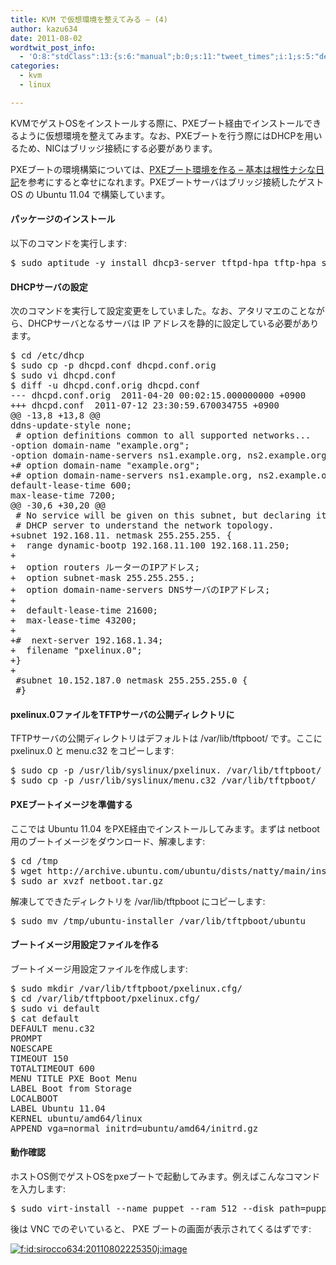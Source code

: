 ```yaml
---
title: KVM で仮想環境を整えてみる – (4)
author: kazu634
date: 2011-08-02
wordtwit_post_info:
  - 'O:8:"stdClass":13:{s:6:"manual";b:0;s:11:"tweet_times";i:1;s:5:"delay";i:0;s:7:"enabled";i:1;s:10:"separation";s:2:"60";s:7:"version";s:3:"3.7";s:14:"tweet_template";b:0;s:6:"status";i:2;s:6:"result";a:0:{}s:13:"tweet_counter";i:2;s:13:"tweet_log_ids";a:1:{i:0;i:5441;}s:9:"hash_tags";a:0:{}s:8:"accounts";a:1:{i:0;s:7:"kazu634";}}'
categories:
  - kvm
  - linux

---
```

<div class="section">
<p>
    KVMでゲストOSをインストールする際に、PXEブート経由でインストールできるように仮想環境を整えてみます。なお、PXEブートを行う際にはDHCPを用いるため、NICはブリッジ接続にする必要があります。
</p>
  
<p>
    PXEブートの環境構築については、<a href="http://d.hatena.ne.jp/rin_ne/20100110/1263151973" onclick="__gaTracker('send', 'event', 'outbound-article', 'http://d.hatena.ne.jp/rin_ne/20100110/1263151973', 'PXEブート環境を作る &#8211; 基本は根性ナシな日記');" target="_blank">PXEブート環境を作る &#8211; 基本は根性ナシな日記</a>を参考にすると幸せになれます。PXEブートサーバはブリッジ接続したゲストOS の Ubuntu 11.04 で構築しています。
</p>
  
<h4>
    パッケージのインストール
</h4>
  
<p>
    以下のコマンドを実行します:
</p>
  
<pre class="syntax-highlight">
$ sudo aptitude <span class="synSpecial">-y</span> <span class="synStatement">install</span> dhcp3-server tftpd-hpa tftp-hpa syslinux nfs-kernel-server
</pre>
  
<h4>
    DHCPサーバの設定
</h4>
  
<p>
    次のコマンドを実行して設定変更をしていました。なお、アタリマエのことながら、DHCPサーバとなるサーバは IP アドレスを静的に設定している必要があります。
</p>
  
<pre class="syntax-highlight">
$ <span class="synStatement">cd</span> /etc/dhcp
$ sudo cp <span class="synSpecial">-p</span> dhcpd.conf dhcpd.conf.orig
$ sudo vi dhcpd.conf
$ diff <span class="synSpecial">-u</span> dhcpd.conf.orig dhcpd.conf
--- dhcpd.conf.orig  <span class="synConstant">2011-04-20</span> <span class="synConstant">00</span>:<span class="synConstant">02</span>:<span class="synConstant">15</span>.<span class="synConstant">000000000</span> <span class="synSpecial">+0900</span>
+++ dhcpd.conf  <span class="synConstant">2011-07-12</span> <span class="synConstant">23</span>:<span class="synConstant">30</span>:<span class="synConstant">59</span>.<span class="synConstant">670034755</span> <span class="synSpecial">+0900</span>
@@ <span class="synConstant">-13</span>,<span class="synConstant">8</span> <span class="synSpecial">+13</span>,<span class="synConstant">8</span> @@
ddns-update-style none<span class="synStatement">;</span>
<span class="synComment"> # option definitions common to all supported networks...</span>
-option domain-name <span class="synStatement">&#34;</span><span class="synConstant">example.org</span><span class="synStatement">&#34;;</span>
-option domain-name-servers ns1.example.org, ns2.example.org<span class="synStatement">;</span>
<span class="synComment">+# option domain-name &#34;example.org&#34;;</span>
<span class="synComment">+# option domain-name-servers ns1.example.org, ns2.example.org;</span>
default-lease-<span class="synStatement">time</span> <span class="synConstant">600</span><span class="synStatement">;</span>
max-lease-<span class="synStatement">time</span> <span class="synConstant">7200</span><span class="synStatement">;</span>
@@ <span class="synConstant">-30</span>,<span class="synConstant">6</span> <span class="synSpecial">+30</span>,<span class="synConstant">20</span> @@
<span class="synComment"> # No service will be given on this subnet, but declaring it helps the</span>
<span class="synComment"> # DHCP server to understand the network topology.</span>
+subnet <span class="synConstant">192</span>.<span class="synConstant">168</span>.<span class="synConstant">11</span>.<span class="synConstant"></span> netmask <span class="synConstant">255</span>.<span class="synConstant">255</span>.<span class="synConstant">255</span>.<span class="synConstant"></span> <span class="synSpecial">{</span>
+  range dynamic-bootp <span class="synConstant">192</span>.<span class="synConstant">168</span>.<span class="synConstant">11</span>.<span class="synConstant">100</span> <span class="synConstant">192</span>.<span class="synConstant">168</span>.<span class="synConstant">11</span>.<span class="synConstant">250</span><span class="synStatement">;</span>
+
+  option routers ルーターのIPアドレス<span class="synStatement">;</span>
+  option subnet-mask <span class="synConstant">255</span>.<span class="synConstant">255</span>.<span class="synConstant">255</span>.<span class="synConstant"></span><span class="synStatement">;</span>
+  option domain-name-servers DNSサーバのIPアドレス<span class="synStatement">;</span>
+
+  default-lease-<span class="synStatement">time</span> <span class="synConstant">21600</span><span class="synStatement">;</span>
+  max-lease-<span class="synStatement">time</span> <span class="synConstant">43200</span><span class="synStatement">;</span>
+
<span class="synComment">+#  next-server 192.168.1.34;</span>
+  filename <span class="synStatement">&#34;</span><span class="synConstant">pxelinux.0</span><span class="synStatement">&#34;;</span>
+<span class="synSpecial">}</span>
+
<span class="synComment"> #subnet 10.152.187.0 netmask 255.255.255.0 {</span>
<span class="synComment"> #}</span>
</pre>
  
<h4>
    pxelinux.0ファイルをTFTPサーバの公開ディレクトリに
</h4>
  
<p>
    TFTPサーバの公開ディレクトリはデフォルトは /var/lib/tftpboot/ です。ここに pxelinux.0 と menu.c32 をコピーします:
</p>
  
<pre class="syntax-highlight">
$ sudo cp <span class="synSpecial">-p</span> /usr/lib/syslinux/pxelinux.<span class="synConstant"></span> /var/lib/tftpboot/
$ sudo cp <span class="synSpecial">-p</span> /usr/lib/syslinux/menu.c32 /var/lib/tftpboot/
</pre>
  
<h4>
    PXEブートイメージを準備する
</h4>
  
<p>
    ここでは Ubuntu 11.04 をPXE経由でインストールしてみます。まずは netboot 用のブートイメージをダウンロード、解凍します:
</p>
  
<pre class="syntax-highlight">
$ <span class="synStatement">cd</span> /tmp
$ wget http://archive.ubuntu.com/ubuntu/dists/natty/main/installer-amd64/current/images/netboot/netboot.tar.gz
$ sudo ar xvzf netboot.tar.gz
</pre>
  
<p>
    解凍してできたディレクトリを /var/lib/tftpboot にコピーします:
</p>
  
<pre class="syntax-highlight">
$ sudo <span class="synStatement">mv</span> /tmp/ubuntu-installer /var/lib/tftpboot/ubuntu
</pre>
  
<h4>
    ブートイメージ用設定ファイルを作る
</h4>
  
<p>
    ブートイメージ用設定ファイルを作成します:
</p>
  
<pre class="syntax-highlight">
$ sudo <span class="synStatement">mkdir</span> /var/lib/tftpboot/pxelinux.cfg/
$ <span class="synStatement">cd</span> /var/lib/tftpboot/pxelinux.cfg/
$ sudo vi default
$ cat default
DEFAULT menu.c32
PROMPT <span class="synConstant"></span>
NOESCAPE <span class="synConstant"></span>
TIMEOUT <span class="synConstant">150</span>
TOTALTIMEOUT <span class="synConstant">600</span>
MENU TITLE PXE Boot Menu
LABEL Boot from Storage
LOCALBOOT <span class="synConstant"></span>
LABEL Ubuntu <span class="synConstant">11</span>.<span class="synConstant">04</span>
KERNEL ubuntu/amd64/linux
APPEND <span class="synIdentifier">vga</span>=normal <span class="synIdentifier">initrd</span>=ubuntu/amd64/initrd.gz
</pre>
  
<h4>
    動作確認
</h4>
  
<p>
    ホストOS側でゲストOSをpxeブートで起動してみます。例えばこんなコマンドを入力します:
</p>
  
<pre class="syntax-highlight">
$ sudo virt-<span class="synStatement">install</span> <span class="synSpecial">--name</span> puppet <span class="synSpecial">--ram</span> <span class="synConstant">512</span> <span class="synSpecial">--disk</span> <span class="synIdentifier">path</span>=<span class="synIdentifier">puppet.img,size</span>=<span class="synConstant">10</span> <span class="synSpecial">--vcpus</span> <span class="synConstant">1</span> <span class="synSpecial">--network</span> <span class="synIdentifier">bridge</span>=<span class="synIdentifier">br0,model</span>=virtio <span class="synSpecial">--graphic</span> <span class="synIdentifier">vnc,listen</span>=<span class="synConstant"></span>.<span class="synConstant"></span>.<span class="synConstant"></span>.<span class="synConstant"></span> <span class="synSpecial">--pxe</span>
</pre>
  
<p>
    後は VNC でのぞいていると、 PXE ブートの画面が表示されてくるはずです:
</p>
  
<p>
<a href="http://f.hatena.ne.jp/sirocco634/20110802225350" onclick="__gaTracker('send', 'event', 'outbound-article', 'http://f.hatena.ne.jp/sirocco634/20110802225350', '');" class="hatena-fotolife" target="_blank"><img src="http://cdn-ak.f.st-hatena.com/images/fotolife/s/sirocco634/20110802/20110802225350.jpg" alt="f:id:sirocco634:20110802225350j:image" title="f:id:sirocco634:20110802225350j:image" class="hatena-fotolife" /></a>
</p>
</div>
